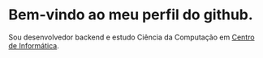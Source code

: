 <h1>Bem-vindo ao meu perfil do github.</h1>


<p>Sou desenvolvedor backend e estudo Ciência da Computação em <a href="https://portal.cin.ufpe.br/" target="_blank">Centro de Informática</a>.


<!-- <details>
<summary>
  mais sobre mim
</summary>
<h2>👨 Sobre mim<h/c2>

<p>Olá, sou pesquisador de sistemas distribuídos e paralelos, com experiência em engenharia de software e desenvolvimento de chatbots. --> 

